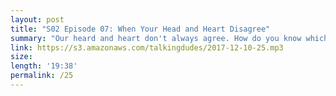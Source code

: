 ```yaml
---
layout: post
title: "S02 Episode 07: When Your Head and Heart Disagree"
summary: "Our heard and heart don't always agree. How do you know which one is right?"
link: https://s3.amazonaws.com/talkingdudes/2017-12-10-25.mp3
size: 
length: '19:38'
permalink: /25
---
```

